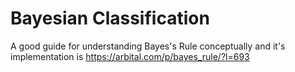 # Bayesian Classification


A good guide for understanding Bayes's Rule conceptually and it's implementation is https://arbital.com/p/bayes_rule/?l=693

